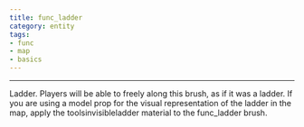 ```yaml
---
title: func_ladder
category: entity
tags:
- func
- map
- basics
---
```

----

Ladder. Players will be able to freely along this brush, as if it was a ladder. If you are using a model prop for the visual representation of the ladder in the map, apply the toolsinvisibleladder material to the func_ladder brush.
